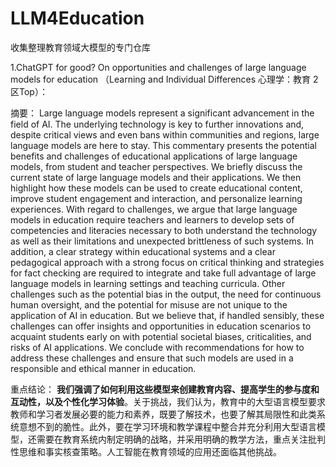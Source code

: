 # LLM4Education
收集整理教育领域大模型的专门仓库


1.ChatGPT for good? On opportunities and challenges of large language models for education （Learning and Individual Differences 心理学：教育 2区Top）：

摘要：
Large language models represent a significant advancement in the field of AI. The underlying technology is key to further innovations and, despite critical views and even bans within communities and regions, large language models are here to stay. This commentary presents the potential benefits and challenges of educational applications of large language models, from student and teacher perspectives. We briefly discuss the current state of large language models and their applications. We then highlight how these models can be used to create educational content, improve student engagement and interaction, and personalize learning experiences. With regard to challenges, we argue that large language models in education require teachers and learners to develop sets of competencies and literacies necessary to both understand the technology as well as their limitations and unexpected brittleness of such systems. In addition, a clear strategy within educational systems and a clear pedagogical approach with a strong focus on critical thinking and strategies for fact checking are required to integrate and take full advantage of large language models in learning settings and teaching curricula. Other challenges such as the potential bias in the output, the need for continuous human oversight, and the potential for misuse are not unique to the application of AI in education. But we believe that, if handled sensibly, these challenges can offer insights and opportunities in education scenarios to acquaint students early on with potential societal biases, criticalities, and risks of AI applications. We conclude with recommendations for how to address these challenges and ensure that such models are used in a responsible and ethical manner in education.

重点结论：
**我们强调了如何利用这些模型来创建教育内容、提高学生的参与度和互动性，以及个性化学习体验**。关于挑战，我们认为，教育中的大型语言模型要求教师和学习者发展必要的能力和素养，既要了解技术，也要了解其局限性和此类系统意想不到的脆性。此外，要在学习环境和教学课程中整合并充分利用大型语言模型，还需要在教育系统内制定明确的战略，并采用明确的教学方法，重点关注批判性思维和事实核查策略。人工智能在教育领域的应用还面临其他挑战。
